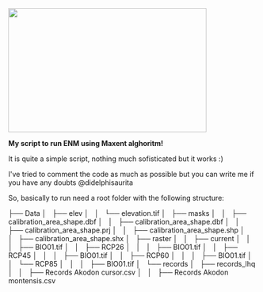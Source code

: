<img src="https://user-images.githubusercontent.com/52681915/117520421-7b0b2480-af7e-11eb-8456-9dd8280120f0.png" width="400" height="250">



**My script to run ENM using Maxent alghoritm!**

It is quite a simple script, nothing much sofisticated but it works :)

I've tried to comment the code as much as possible but you can write me if you have any doubts @didelphisaurita 

So, basically to run need a root folder with the following structure:

├── Data
│   ├── elev
│   │   └── elevation.tif
│   ├── masks
│   │   ├── calibration_area_shape.dbf
│   │   ├── calibration_area_shape.dbf
│   │   ├── calibration_area_shape.prj
│   │   ├── calibration_area_shape.shp
│   │   ├── calibration_area_shape.shx
│   ├── raster
│   │   ├── current
│   │   │   ├── BIO01.tif
│   │   ├── RCP26
│   │   │   ├── BIO01.tif
│   │   ├── RCP45
│   │   │   ├── BIO01.tif
│   │   ├── RCP60
│   │   │   ├── BIO01.tif
│   │   └── RCP85
│   │   │   ├── BIO01.tif
│   └── records
│       ├── records_lhq
│       │   ├── Records Akodon cursor.csv
│       │   ├── Records Akodon montensis.csv

